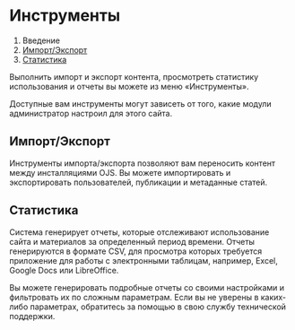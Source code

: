 # Инструменты

1. Введение
2. [Импорт/Экспорт](tools.md#import-export)
3. [Статистика](tools.md#statistics)

Выполнить импорт и экспорт контента, просмотреть статистику использования и отчеты вы можете из меню «Инструменты».

Доступные вам инструменты могут зависеть от того, какие модули администратор настроил для этого сайта.

## <a name="import-export"></a>Импорт/Экспорт

Инструменты импорта/экспорта позволяют вам переносить контент между инсталляциями OJS. Вы можете импортировать и экспортировать пользователей, публикации и метаданные статей.

## <a name="statistics"></a>Статистика

Система генерирует отчеты, которые отслеживают использование сайта и материалов за определенный период времени. Отчеты генерируются в формате CSV, для просмотра которых требуется приложение для работы с электронными таблицам, например, Excel, Google Docs или LibreOffice.

Вы можете генерировать подробные отчеты со своими настройками и фильтровать их по сложным параметрам. Если вы не уверены в каких-либо параметрах, обратитесь за помощью в свою службу технической поддержки.
